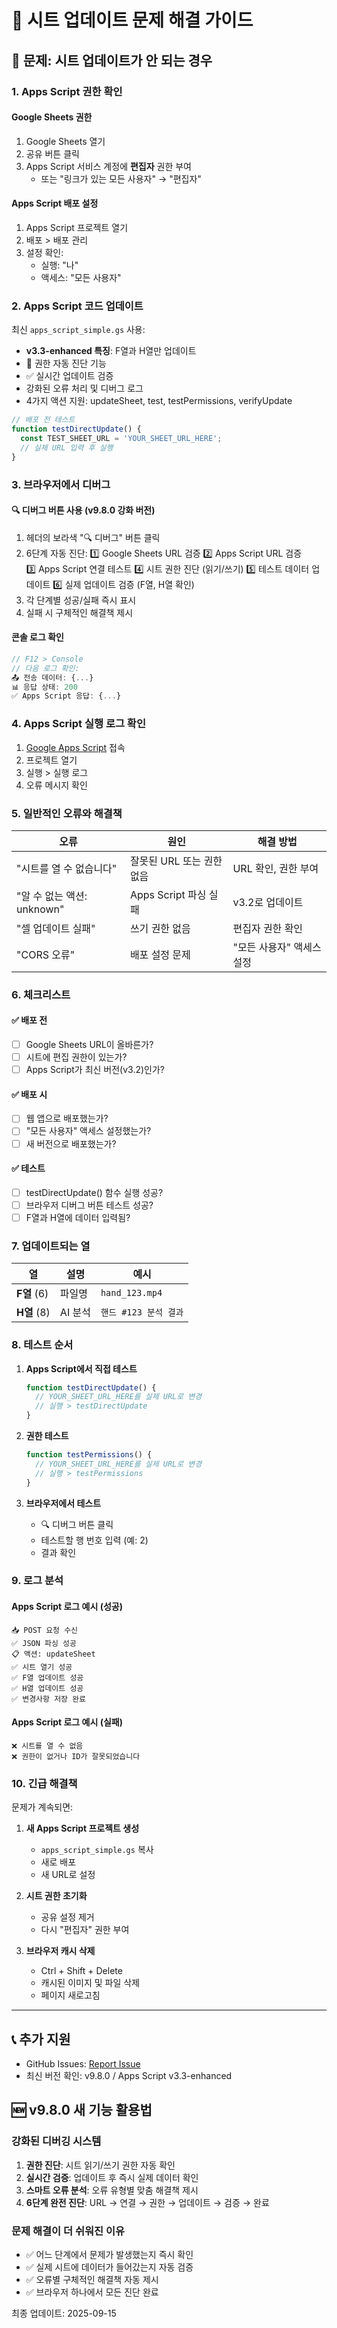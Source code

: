 # 🔧 시트 업데이트 문제 해결 가이드

## 🚨 문제: 시트 업데이트가 안 되는 경우

### 1. **Apps Script 권한 확인**

#### Google Sheets 권한
1. Google Sheets 열기
2. 공유 버튼 클릭
3. Apps Script 서비스 계정에 **편집자** 권한 부여
   - 또는 "링크가 있는 모든 사용자" → "편집자"

#### Apps Script 배포 설정
1. Apps Script 프로젝트 열기
2. 배포 > 배포 관리
3. 설정 확인:
   - 실행: "나"
   - 액세스: "모든 사용자"

### 2. **Apps Script 코드 업데이트**

최신 `apps_script_simple.gs` 사용:
- **v3.3-enhanced 특징**: F열과 H열만 업데이트
- 🔐 권한 자동 진단 기능
- ✅ 실시간 업데이트 검증
- 강화된 오류 처리 및 디버그 로그
- 4가지 액션 지원: updateSheet, test, testPermissions, verifyUpdate

```javascript
// 배포 전 테스트
function testDirectUpdate() {
  const TEST_SHEET_URL = 'YOUR_SHEET_URL_HERE';
  // 실제 URL 입력 후 실행
}
```

### 3. **브라우저에서 디버그**

#### 🔍 디버그 버튼 사용 (v9.8.0 강화 버전)
1. 헤더의 보라색 "🔍 디버그" 버튼 클릭
2. 6단계 자동 진단:
   1️⃣ Google Sheets URL 검증
   2️⃣ Apps Script URL 검증  
   3️⃣ Apps Script 연결 테스트
   4️⃣ 시트 권한 진단 (읽기/쓰기)
   5️⃣ 테스트 데이터 업데이트
   6️⃣ 실제 업데이트 검증 (F열, H열 확인)
3. 각 단계별 성공/실패 즉시 표시
4. 실패 시 구체적인 해결책 제시

#### 콘솔 로그 확인
```javascript
// F12 > Console
// 다음 로그 확인:
📤 전송 데이터: {...}
📊 응답 상태: 200
✅ Apps Script 응답: {...}
```

### 4. **Apps Script 실행 로그 확인**

1. [Google Apps Script](https://script.google.com) 접속
2. 프로젝트 열기
3. 실행 > 실행 로그
4. 오류 메시지 확인

### 5. **일반적인 오류와 해결책**

| 오류 | 원인 | 해결 방법 |
|------|------|----------|
| "시트를 열 수 없습니다" | 잘못된 URL 또는 권한 없음 | URL 확인, 권한 부여 |
| "알 수 없는 액션: unknown" | Apps Script 파싱 실패 | v3.2로 업데이트 |
| "셀 업데이트 실패" | 쓰기 권한 없음 | 편집자 권한 확인 |
| "CORS 오류" | 배포 설정 문제 | "모든 사용자" 액세스 설정 |

### 6. **체크리스트**

#### ✅ 배포 전
- [ ] Google Sheets URL이 올바른가?
- [ ] 시트에 편집 권한이 있는가?
- [ ] Apps Script가 최신 버전(v3.2)인가?

#### ✅ 배포 시
- [ ] 웹 앱으로 배포했는가?
- [ ] "모든 사용자" 액세스 설정했는가?
- [ ] 새 버전으로 배포했는가?

#### ✅ 테스트
- [ ] testDirectUpdate() 함수 실행 성공?
- [ ] 브라우저 디버그 버튼 테스트 성공?
- [ ] F열과 H열에 데이터 입력됨?

### 7. **업데이트되는 열**

| 열 | 설명 | 예시 |
|----|------|------|
| **F열** (6) | 파일명 | `hand_123.mp4` |
| **H열** (8) | AI 분석 | `핸드 #123 분석 결과` |

### 8. **테스트 순서**

1. **Apps Script에서 직접 테스트**
   ```javascript
   function testDirectUpdate() {
     // YOUR_SHEET_URL_HERE를 실제 URL로 변경
     // 실행 > testDirectUpdate
   }
   ```

2. **권한 테스트**
   ```javascript
   function testPermissions() {
     // YOUR_SHEET_URL_HERE를 실제 URL로 변경
     // 실행 > testPermissions
   }
   ```

3. **브라우저에서 테스트**
   - 🔍 디버그 버튼 클릭
   - 테스트할 행 번호 입력 (예: 2)
   - 결과 확인

### 9. **로그 분석**

#### Apps Script 로그 예시 (성공)
```
📥 POST 요청 수신
✅ JSON 파싱 성공
📋 액션: updateSheet
✅ 시트 열기 성공
✅ F열 업데이트 성공
✅ H열 업데이트 성공
✅ 변경사항 저장 완료
```

#### Apps Script 로그 예시 (실패)
```
❌ 시트를 열 수 없음
❌ 권한이 없거나 ID가 잘못되었습니다
```

### 10. **긴급 해결책**

문제가 계속되면:

1. **새 Apps Script 프로젝트 생성**
   - `apps_script_simple.gs` 복사
   - 새로 배포
   - 새 URL로 설정

2. **시트 권한 초기화**
   - 공유 설정 제거
   - 다시 "편집자" 권한 부여

3. **브라우저 캐시 삭제**
   - Ctrl + Shift + Delete
   - 캐시된 이미지 및 파일 삭제
   - 페이지 새로고침

---

## 📞 추가 지원

- GitHub Issues: [Report Issue](https://github.com/garimto81/virtual_table_db_claude/issues)
- 최신 버전 확인: v9.8.0 / Apps Script v3.3-enhanced

## 🆕 v9.8.0 새 기능 활용법

### 강화된 디버깅 시스템
1. **권한 진단**: 시트 읽기/쓰기 권한 자동 확인
2. **실시간 검증**: 업데이트 후 즉시 실제 데이터 확인  
3. **스마트 오류 분석**: 오류 유형별 맞춤 해결책 제시
4. **6단계 완전 진단**: URL → 연결 → 권한 → 업데이트 → 검증 → 완료

### 문제 해결이 더 쉬워진 이유
- ✅ 어느 단계에서 문제가 발생했는지 즉시 확인
- ✅ 실제 시트에 데이터가 들어갔는지 자동 검증
- ✅ 오류별 구체적인 해결책 자동 제시
- ✅ 브라우저 하나에서 모든 진단 완료

최종 업데이트: 2025-09-15